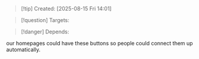 
>[!tip] Created: [2025-08-15 Fri 14:01]

>[!question] Targets: 

>[!danger] Depends: 

our homepages could have these buttons so people could connect them up automatically.